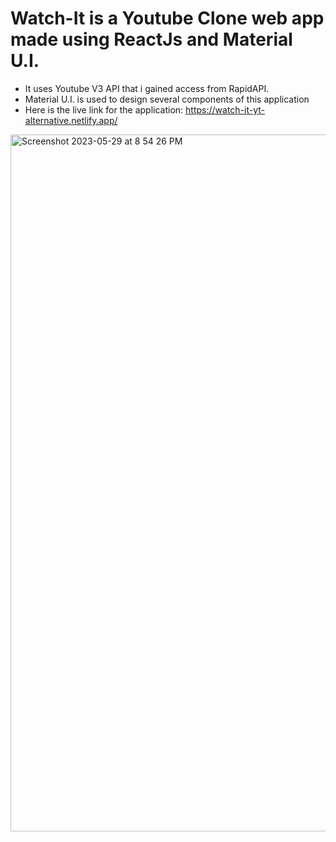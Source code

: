 # Watch-It is a Youtube Clone web app made using ReactJs and Material U.I.
- It uses Youtube V3 API that i gained access from RapidAPI.
- Material U.I. is used to design several components of this application
- Here is the live link for the application:
  https://watch-it-yt-alternative.netlify.app/
<img width="1115" alt="Screenshot 2023-05-29 at 8 54 26 PM" src="https://github.com/kaustubhdidit/Watch-It-YT-clone-/assets/92023578/32682556-7f0d-41aa-9a66-ebbe43c67d49">
